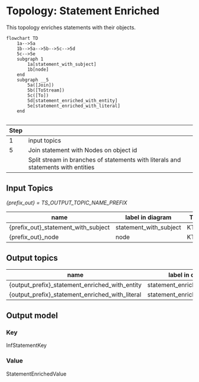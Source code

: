 # Topology: Statement Enriched

This topology enriches statements with their objects.

```mermaid
flowchart TD
    1a-->5a
    1b-->5a-->5b-->5c-->5d
    5c-->5e
    subgraph 1
        1a[statement_with_subject]
        1b[node]
    end
    subgraph __5
        5a([Join])
        5b([ToStream])
        5c([To])
        5d[statement_enriched_with_entity]
        5e[statement_enriched_with_literal]
    end  
    
```

| Step |                                                                                   |
|------|-----------------------------------------------------------------------------------|
| 1    | input topics                                                                      |
| 5    | Join statement with Nodes on object id                                            |
|      | Split stream in branches of statements with literals and statements with entities |

## Input Topics

_{prefix_out} = TS_OUTPUT_TOPIC_NAME_PREFIX_

| name                                | label in diagram       | Type   |
|-------------------------------------|------------------------|--------|
| {prefix_out}_statement_with_subject | statement_with_subject | KTable |
| {prefix_out}_node                   | node                   | KTable |

## Output topics

| name                                            | label in diagram                |
|-------------------------------------------------|---------------------------------|
| {output_prefix}_statement_enriched_with_entity  | statement_enriched_with_entity  |
| {output_prefix}_statement_enriched_with_literal | statement_enriched_with_literal |

## Output model

### Key

InfStatementKey

### Value

StatementEnrichedValue
